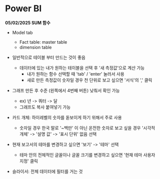 # Power BI

**05/02/2025 SUM 함수**

* Model tab
  - Fact table: master table
  - dimension table
 
* 일반적으로 테이블 부터 만드는 것이 좋음
  - 데이터에 있는 내가 원하는 테이블을 선택 후 '새 측정값'으로 계산 가능
    - 내가 원하는 함수 선택할 때 'tab' / 'enter' 눌러서 사용
    - 새로 만든 측정값이 숫자일 경우 천 단위로 보고 싶으면 '서식'의 ',' 클릭

* 그래프 만든 후 수준 (왼쪽에서 4번째 버튼) 낮춰서 확인 가능
  - ex) 년 -> 쿼터 -> 달
  - 그래프도 복사 붙여넣기 가능

* 카드 개체: 하이레벨의 숫자를 돋보이게 하기 위해서 주로 사용
  - 숫자일 경우 한국 말로 '~백만' 이 아닌 온전한 숫자로 보고 싶을 경우 '시각적 개체' -> '설명 값' -> '표시 단위' 없음 선택

* 현재 보고서의 테마를 변경하고 싶으면 '보기' -> '테마' 선택
  - 테마 안의 전체적인 글꼴이나 글꼴 크기를 변경하고 싶으면 '현재 테마 사용자 지정' 클릭

* 슬라이서: 전체 데이터에 필터를 거는 것
